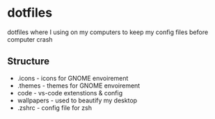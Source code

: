 # dotfiles

dotfiles where I using on my computers to keep my config files before computer crash

## Structure

* .icons - icons for GNOME envoirement
* .themes - themes for GNOME envoirement
* code - vs-code extenstions & config
* wallpapers - used to beautify my desktop
* .zshrc - config file for zsh